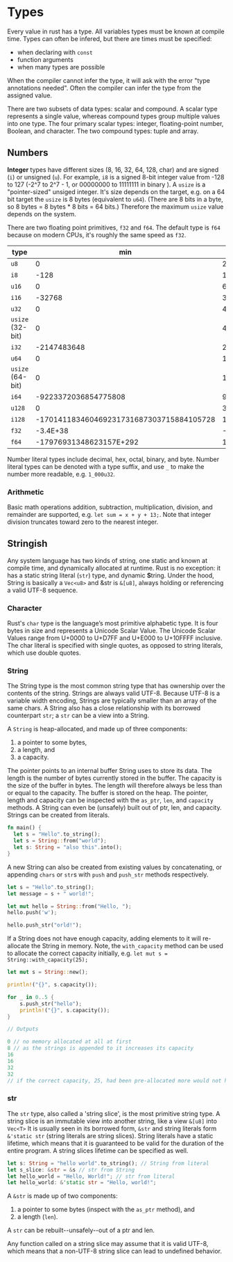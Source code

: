 # Types

Every value in rust has a type.
All variables types must be known at compile time.
Types can often be infered, but there are times must be specified:

- when declaring with `const`
- function arguments
- when many types are possible

When the compiler cannot infer the type, it will ask with the error "type annotations needed".
Often the compiler can infer the type from the assigned value.

There are two subsets of data types: scalar and compound.
A scalar type represents a single value, whereas compound types group multiple values into one type.
The four primary scalar types: integer, floating-point number, Boolean, and character.
The two compound types: tuple and array.

## Numbers

**Integer** types have different sizes (8, 16, 32, 64, 128, char) and are signed (`i`) or unsigned (`u`).
For example, `i8` is a signed 8-bit integer value from -128 to 127 (-2^7 to 2^7 - 1, or 00000000 to 11111111 in binary ).
A `usize` is a "pointer-sized" unsiged integer.
It's size depends on the target, e.g. on a 64 bit target the `usize` is 8 bytes (equivalent to `u64`).
(There are 8 bits in a byte, so 8 bytes = 8 bytes * 8 bits = 64 bits.)
Therefore the maximum `usize` value depends on the system.

There are two floating point primitives, `f32` and `f64`. The default type is `f64` because on modern CPUs, it's roughly the same speed as `f32`.

| type             | min                                      | max                                     |
| ---------------- | ---------------------------------------- | --------------------------------------- |
| `u8`             |                                        0 |                                     255 |
| `i8`             |                                     -128 |                                     127 |
| `u16`            |                                        0 |                                   65535 |
| `i16`            |                                   -32768 |                                   32767 |
| `u32`            |                                        0 |                              4294967295 |
| `usize` (32-bit) |                                        0 |                              4294967295 |
| `i32`            |                              -2147483648 |                              2147483647 |
| `u64`            |                                        0 |                    18446744073709551615 |
| `usize` (64-bit) |                                        0 |                    18446744073709551615 |
| `i64`            |                     -9223372036854775808 |                     9223372036854775807 |
| `u128`           |                                        0 | 340282366920938463463374607431768211455 |
| `i128`           | -170141183460469231731687303715884105728 | 170141183460469231731687303715884105727 |
| `f32`            |                                 -3.4E+38 |                                -3.4E+38 |
| `f64`            |                  -17976931348623157E+292 |                  17976931348623157E+292 |

Number literal types include decimal, hex, octal, binary, and byte. Number literal types can be denoted with a type suffix, and use `_` to make the number more readable, e.g.  `1_000u32`.

### Arithmetic

Basic math operations addition, subtraction, multiplication, division, and remainder are supported, e.g. `let sum = x + y + 13;`. Note that integer division truncates toward zero to the nearest integer.

## Stringish

Any system language has two kinds of string, one static and known at compile time, and dynamically allocated at runtime.
Rust is no exception: it has a static string literal (`str`) type, and dynamic **S**tring.
Under the hood, String is basically a `Vec<u8>` and &str is `&[u8]`, always holding or referencing a valid UTF-8 sequence.

### Character

Rust's `char` type is the language’s most primitive alphabetic type. It is four bytes in size and represents a Unicode Scalar Value.
The Unicode Scalar Values range from U+0000 to U+D7FF and U+E000 to U+10FFFF inclusive.
The char literal is specified with single quotes, as opposed to string literals, which use double quotes.

### String

The String type is the most common string type that has ownership over the contents of the string.
Strings are always valid UTF-8.
Because UTF-8 is a variable width encoding, Strings are typically smaller than an array of the same chars.
A String also has a close relationship with its borrowed counterpart `str`; a `str` can be a view into a String.

A `String` is heap-allocated, and made up of three components:

1. a pointer to some bytes,
2. a length, and
3. a capacity.

The pointer points to an internal buffer String uses to store its data.
The length is the number of bytes currently stored in the buffer.
The capacity is the size of the buffer in bytes.
The length will therefore always be less than or equal to the capacity.
The buffer is stored on the heap.
The pointer, length and capacity can be inspected with the `as_ptr`, `len`, and `capacity` methods.
A String can even be (unsafely) built out of ptr, len, and capacity.
Strings can be created from literals.

```rust
fn main() {
  let s = "Hello".to_string();
  let s = String::from("world");
  let s: String = "also this".into();
}
```

A new String can also be created from existing values by concatenating, or appending  `chars` or `str`s with `push` and `push_str` methods respectively.

```rust
let s = "Hello".to_string();
let message = s + " world!"; 

let mut hello = String::from("Hello, ");
hello.push('w');

hello.push_str("orld!");
```

If a String does not have enough capacity, adding elements to it will re-allocate the String in memory.
Note, the `with_capacity` method can be used to allocate the correct capacity initially, e.g. `let mut s = String::with_capacity(25);`

```rust
let mut s = String::new();

println!("{}", s.capacity());

for _ in 0..5 {
    s.push_str("hello");
    println!("{}", s.capacity());
}

// Outputs

0 // no memory allocated at all at first
8 // as the strings is appended to it increases its capacity
16
16
32
32
// if the correct capacity, 25, had been pre-allocated more would not have been re-allocated in the loop
```

### str

The `str` type, also called a 'string slice', is the most primitive string type.
A string slice is an immutable view into another string, like a view `&[u8]` into `Vec<T>`
It is usually seen in its borrowed form, `&str` and string literals form `&'static str` (string literals are string slices).
String literals have a static lifetime, which means that it is guaranteed to be valid for the duration of the entire program.
A string slices lifetime can be specified as well.

```rust
let s: String = "hello world".to_string(); // String from literal
let s_slice: &str = &s // str from String
let hello_world = "Hello, World!"; // str from literal
let hello_world: &'static str = "Hello, world!";
```

A `&str` is made up of two components:

1. a pointer to some bytes (inspect with the `as_ptr` method), and
2. a length (`len`).

A `str` can be rebuilt--unsafely--out of a ptr and len.

Any function called on a string slice may assume that it is valid UTF-8, which means that a non-UTF-8 string slice can lead to undefined behavior.
